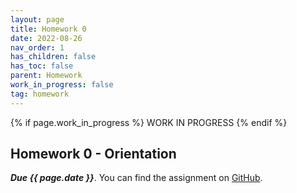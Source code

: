```yaml
---
layout: page
title: Homework 0
date: 2022-08-26
nav_order: 1
has_children: false
has_toc: false
parent: Homework
work_in_progress: false	
tag: homework 
---
```


{% if page.work_in_progress %} WORK IN PROGRESS {% endif %}

## Homework 0 - Orientation

**_Due {{ page.date }}_**. You can find the assignment on 
[GitHub](https://github.com/UofSC-Fall-2022-Math-587-001/homework0).

